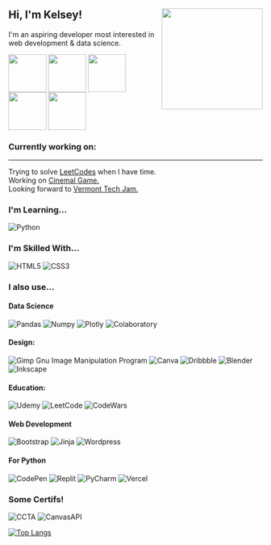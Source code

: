 <h2 align="left">Hi, I'm Kelsey! <img align="right" src="https://media.giphy.com/media/YPQ62IX4xd60xJDaBu/giphy.gif" width="200"></h2>

<p align="left">I'm an aspiring developer most interested in web development & data science.</p>
<a href="https://dribbble.com/kelseychristensen"><img align="center" src="https://img.icons8.com/clouds/512/dribbble.png" height="75"/></a>
<a href="https://instagram.com/kelseyxtensen" ><img align="center" src="https://img.icons8.com/clouds/512/instagram-new--v3.png" height="75"/></a>
<a href="http://kelseychristensen.com/"><img align="center" src="https://img.icons8.com/clouds/512/web.png" height="75"/></a>
<a href="mailto:kelsey.c.christensen@gmail.com"><img align="center" src="https://img.icons8.com/clouds/512/open-envelope.png" height="75"/></a>
<a href="https://www.linkedin.com/in/kelsey-christensen-a48b20109/"><img align="center" src="https://img.icons8.com/clouds/512/linkedin.png" height="75"/></a>


### Currently working on: 
<hr>

Trying to solve <a href="https://leetcode.com/kelseychristensen/">LeetCodes</a> when I have time. <br>
Working on <a href=https://github.com/kelseychristensen/cinemal>Cinemal Game.</a><br>
Looking forward to <a href="https://techjamvt.com/">Vermont Tech Jam.</a><br>

### I'm Learning...
![Python](https://img.shields.io/badge/python-3670A0?style=for-the-badge&logo=python&logoColor=ffdd54)

### I'm Skilled With... 
![HTML5](https://img.shields.io/badge/html5-%23E34F26.svg?style=for-the-badge&logo=html5&logoColor=white)
![CSS3](https://img.shields.io/badge/css3-%231572B6.svg?style=for-the-badge&logo=css3&logoColor=white)

### I also use... 
#### Data Science 
![Pandas](https://img.shields.io/badge/Pandas-2C2D72?style=for-the-badge&logo=pandas&logoColor=white)
![Numpy](https://img.shields.io/badge/Numpy-777BB4?style=for-the-badge&logo=numpy&logoColor=white)
![Plotly](https://img.shields.io/badge/Plotly-239120?style=for-the-badge&logo=plotly&logoColor=white)
![Colaboratory](https://img.shields.io/badge/Colab-F9AB00?style=for-the-badge&logo=googlecolab&color=525252)

#### Design: 
![Gimp Gnu Image Manipulation Program](https://img.shields.io/badge/Gimp-657D8B?style=for-the-badge&logo=gimp&logoColor=FFFFFF)
![Canva](https://img.shields.io/badge/Canva-%2300C4CC.svg?style=for-the-badge&logo=Canva&logoColor=white)
![Dribbble](https://img.shields.io/badge/Dribbble-EA4C89?style=for-the-badge&logo=dribbble&logoColor=white)
![Blender](https://img.shields.io/badge/blender-%23F5792A.svg?style=for-the-badge&logo=blender&logoColor=white)
![Inkscape](https://img.shields.io/badge/Inkscape-000000?style=for-the-badge&logo=Inkscape&logoColor=white)

#### Education: 
![Udemy](https://img.shields.io/badge/Udemy-A435F0?style=for-the-badge&logo=Udemy&logoColor=white)
![LeetCode](https://img.shields.io/badge/-LeetCode-FFA116?style=for-the-badge&logo=LeetCode&logoColor=black) 
![CodeWars](https://img.shields.io/badge/Codewars-B1361E?style=for-the-badge&logo=Codewars&logoColor=white)

#### Web Development
![Bootstrap](https://img.shields.io/badge/bootstrap-%23563D7C.svg?style=for-the-badge&logo=bootstrap&logoColor=white)
![Jinja](https://img.shields.io/badge/jinja-white.svg?style=for-the-badge&logo=jinja&logoColor=black)
![Wordpress](https://img.shields.io/badge/Wordpress-21759B?style=for-the-badge&logo=wordpress&logoColor=white) 

#### For Python

![CodePen](https://img.shields.io/badge/Codepen-000000?style=for-the-badge&logo=codepen&logoColor=white)
![Replit](https://img.shields.io/badge/Replit-DD1200?style=for-the-badge&logo=Replit&logoColor=white)
![PyCharm](https://img.shields.io/badge/pycharm-143?style=for-the-badge&logo=pycharm&logoColor=black&color=black&labelColor=green)
![Vercel](https://img.shields.io/badge/Vercel-000000?style=for-the-badge&logo=vercel&logoColor=white)

### Some Certifs! 
![CCTA](https://api.badgr.io/public/assertions/Sdjxhb08Rq-DmkvSKVfy8w/image)
![CanvasAPI](https://api.badgr.io/public/assertions/uQWvyBglTci15YkYZpbRug/image)

[![Top Langs](https://github-readme-stats.vercel.app/api/top-langs/?username=kelseychristensen)](https://github-readme-stats.vercel.app/api/top-langs/?username=kelseychristensen)




